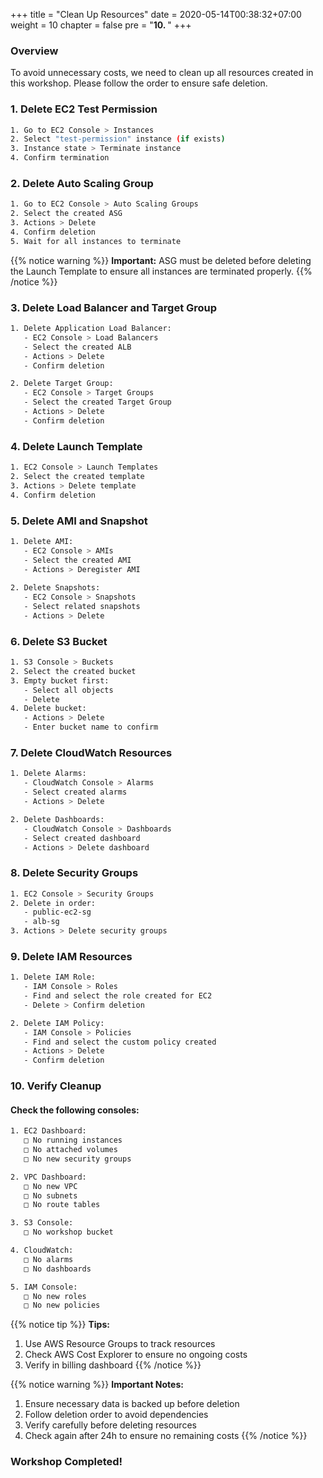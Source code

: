 +++
title = "Clean Up Resources"
date = 2020-05-14T00:38:32+07:00
weight = 10
chapter = false
pre = "<b>10. </b>"
+++

### Overview
To avoid unnecessary costs, we need to clean up all resources created in this workshop. Please follow the order to ensure safe deletion.

### 1. Delete EC2 Test Permission
```bash
1. Go to EC2 Console > Instances
2. Select "test-permission" instance (if exists)
3. Instance state > Terminate instance
4. Confirm termination
```

### 2. Delete Auto Scaling Group
```bash
1. Go to EC2 Console > Auto Scaling Groups
2. Select the created ASG
3. Actions > Delete
4. Confirm deletion
5. Wait for all instances to terminate
```

{{% notice warning %}}
**Important:** ASG must be deleted before deleting the Launch Template to ensure all instances are terminated properly.
{{% /notice %}}

### 3. Delete Load Balancer and Target Group
```bash
1. Delete Application Load Balancer:
   - EC2 Console > Load Balancers
   - Select the created ALB
   - Actions > Delete
   - Confirm deletion

2. Delete Target Group:
   - EC2 Console > Target Groups
   - Select the created Target Group
   - Actions > Delete
   - Confirm deletion
```

### 4. Delete Launch Template
```bash
1. EC2 Console > Launch Templates
2. Select the created template
3. Actions > Delete template
4. Confirm deletion
```

### 5. Delete AMI and Snapshot
```bash
1. Delete AMI:
   - EC2 Console > AMIs
   - Select the created AMI
   - Actions > Deregister AMI
   
2. Delete Snapshots:
   - EC2 Console > Snapshots
   - Select related snapshots
   - Actions > Delete
```

### 6. Delete S3 Bucket
```bash
1. S3 Console > Buckets
2. Select the created bucket
3. Empty bucket first:
   - Select all objects
   - Delete
4. Delete bucket:
   - Actions > Delete
   - Enter bucket name to confirm
```

### 7. Delete CloudWatch Resources
```bash
1. Delete Alarms:
   - CloudWatch Console > Alarms
   - Select created alarms
   - Actions > Delete

2. Delete Dashboards:
   - CloudWatch Console > Dashboards
   - Select created dashboard
   - Actions > Delete dashboard
```

### 8. Delete Security Groups
```bash
1. EC2 Console > Security Groups
2. Delete in order:
   - public-ec2-sg
   - alb-sg
3. Actions > Delete security groups
```

### 9. Delete IAM Resources
```bash
1. Delete IAM Role:
   - IAM Console > Roles
   - Find and select the role created for EC2
   - Delete > Confirm deletion

2. Delete IAM Policy:
   - IAM Console > Policies
   - Find and select the custom policy created
   - Actions > Delete
   - Confirm deletion
```

### 10. Verify Cleanup

#### Check the following consoles:
```bash
1. EC2 Dashboard:
   □ No running instances
   □ No attached volumes
   □ No new security groups

2. VPC Dashboard:
   □ No new VPC
   □ No subnets
   □ No route tables

3. S3 Console:
   □ No workshop bucket

4. CloudWatch:
   □ No alarms
   □ No dashboards

5. IAM Console:
   □ No new roles
   □ No new policies
```

{{% notice tip %}}
**Tips:**
1. Use AWS Resource Groups to track resources
2. Check AWS Cost Explorer to ensure no ongoing costs
3. Verify in billing dashboard
{{% /notice %}}

{{% notice warning %}}
**Important Notes:**
1. Ensure necessary data is backed up before deletion
2. Follow deletion order to avoid dependencies
3. Verify carefully before deleting resources
4. Check again after 24h to ensure no remaining costs
{{% /notice %}}

### Workshop Completed!
